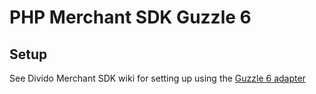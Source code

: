 
# PHP Merchant SDK Guzzle 6

## Setup

See Divido Merchant SDK wiki for setting up using the [Guzzle 6 adapter](https://github.com/dividohq/merchant-api-pub-sdk-php/wiki/Set-up#guzzle-6-adapter)